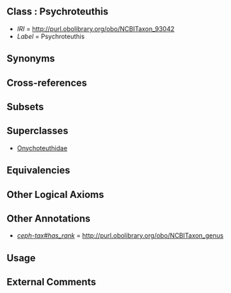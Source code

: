 
## Class : Psychroteuthis

 * *IRI* = http://purl.obolibrary.org/obo/NCBITaxon_93042
 * *Label* = Psychroteuthis

## Synonyms


## Cross-references


## Subsets


## Superclasses

 * [Onychoteuthidae](../../NCBITaxon/65/NCBITaxon_34565.md)

## Equivalencies


## Other Logical Axioms


## Other Annotations

 * *[ceph-tax#has_rank](../../ceph-tax#has/nk/ceph-tax#has_rank.md)* = http://purl.obolibrary.org/obo/NCBITaxon_genus

## Usage


## External Comments

